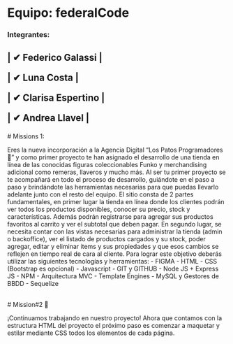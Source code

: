<h1> Equipo: federalCode</h1>
<h3>Integrantes:</h3>
<h2>
<p>| ✔ Federico Galassi  |</p>
<p>| ✔ Luna Costa        |</p>
<p>| ✔ Clarisa Espertino |</p>
<p>| ✔ Andrea Llavel     |</p> 
</h2>
# Missions 1:
<p>
Eres la nueva incorporación a la Agencia Digital “Los Patos
Programadores 🦆” y como primer proyecto te han asignado el
desarrollo de una tienda en línea de las conocidas figuras coleccionables
Funko y merchandising adicional como remeras, llaveros y mucho más.
Al ser tu primer proyecto se te acompañará en todo el proceso de
desarrollo, guiándote en el paso a paso y brindándote las herramientas
necesarias para que puedas llevarlo adelante junto con el resto del
equipo.
El sitio consta de 2 partes fundamentales, en primer lugar la tienda en
línea donde los clientes podrán ver todos los productos disponibles,
conocer su precio, stock y características. Además podrán registrarse
para agregar sus productos favoritos al carrito y ver el subtotal que
deben pagar.
En segundo lugar, se necesita contar con las vistas necesarias para
administrar la tienda (admin o backoffice), ver el listado de productos
cargados y su stock, poder agregar, editar y eliminar items y sus
propiedades y que esos cambios se reflejen en tiempo real de cara al
cliente.
Para lograr este objetivo deberás utilizar las siguientes tecnologías y
herramientas:
- FIGMA
- HTML
- CSS (Bootstrap es opcional)
- Javascript
- GIT y GITHUB
- Node JS + Express JS
- NPM
- Arquitectura MVC
- Template Engines
- MySQL y Gestores de BBDD
- Sequelize</p>
<br>
# Mission#2 🚀
<p>¡Continuamos trabajando en nuestro proyecto!
Ahora que contamos con la estructura HTML del proyecto el próximo
paso es comenzar a maquetar y estilar mediante CSS todos los
elementos de cada página.</p>
